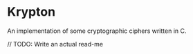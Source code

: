 # Krypton
An implementation of some cryptographic ciphers written in C.

// TODO: Write an actual read-me
